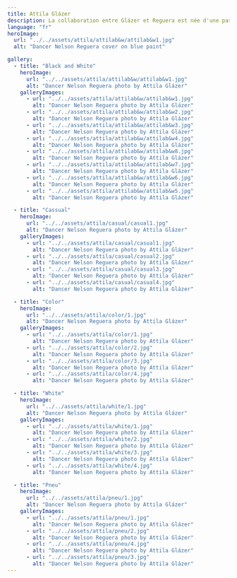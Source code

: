 ```yaml
---
title: Attila Glázer
description: La collaboration entre Glázer et Reguera est née d'une passion commune pour la capture de l'essence du mouvement à travers l'objectif. Glázer, maestro de la narration visuelle, a trouvé en Reguera une muse dont chaque mouvement en disait long. L'appareil photo est devenu un pinceau et Reguera, le danseur, une toile vivante sur laquelle se déploie la poésie du mouvement.
language: "fr"
heroImage:
  url: "../../assets/attila/attilab&w/attilab&w1.jpg"
  alt: "Dancer Nelson Reguera cover on blue paint"

gallery:
  - title: "Black and White"
    heroImage:
      url: "../../assets/attila/attilab&w/attilab&w1.jpg"
      alt: "Dancer Nelson Reguera photo by Attila Glázer"
    galleryImages:
      - url: "../../assets/attila/attilab&w/attilab&w1.jpg"
        alt: "Dancer Nelson Reguera photo by Attila Glázer"
      - url: "../../assets/attila/attilab&w/attilab&w2.jpg"
        alt: "Dancer Nelson Reguera photo by Attila Glázer"
      - url: "../../assets/attila/attilab&w/attilab&w3.jpg"
        alt: "Dancer Nelson Reguera photo by Attila Glázer"
      - url: "../../assets/attila/attilab&w/attilab&w4.jpg"
        alt: "Dancer Nelson Reguera photo by Attila Glázer"
      - url: "../../assets/attila/attilab&w/attilab&w8.jpg"
        alt: "Dancer Nelson Reguera photo by Attila Glázer"
      - url: "../../assets/attila/attilab&w/attilab&w7.jpg"
        alt: "Dancer Nelson Reguera photo by Attila Glázer"
      - url: "../../assets/attila/attilab&w/attilab&w6.jpg"
        alt: "Dancer Nelson Reguera photo by Attila Glázer"
      - url: "../../assets/attila/attilab&w/attilab&w5.jpg"
        alt: "Dancer Nelson Reguera photo by Attila Glázer"

  - title: "Cassual"
    heroImage:
      url: "../../assets/attila/casual/casual1.jpg"
      alt: "Dancer Nelson Reguera photo by Attila Glázer"
    galleryImages:
      - url: "../../assets/attila/casual/casual1.jpg"
        alt: "Dancer Nelson Reguera photo by Attila Glázer"
      - url: "../../assets/attila/casual/casual2.jpg"
        alt: "Dancer Nelson Reguera photo by Attila Glázer"
      - url: "../../assets/attila/casual/casual3.jpg"
        alt: "Dancer Nelson Reguera photo by Attila Glázer"
      - url: "../../assets/attila/casual/casual4.jpg"
        alt: "Dancer Nelson Reguera photo by Attila Glázer"

  - title: "Color"
    heroImage:
      url: "../../assets/attila/color/1.jpg"
      alt: "Dancer Nelson Reguera photo by Attila Glázer"
    galleryImages:
      - url: "../../assets/attila/color/1.jpg"
        alt: "Dancer Nelson Reguera photo by Attila Glázer"
      - url: "../../assets/attila/color/2.jpg"
        alt: "Dancer Nelson Reguera photo by Attila Glázer"
      - url: "../../assets/attila/color/3.jpg"
        alt: "Dancer Nelson Reguera photo by Attila Glázer"
      - url: "../../assets/attila/color/4.jpg"
        alt: "Dancer Nelson Reguera photo by Attila Glázer"

  - title: "White"
    heroImage:
      url: "../../assets/attila/white/1.jpg"
      alt: "Dancer Nelson Reguera photo by Attila Glázer"
    galleryImages:
      - url: "../../assets/attila/white/1.jpg"
        alt: "Dancer Nelson Reguera photo by Attila Glázer"
      - url: "../../assets/attila/white/2.jpg"
        alt: "Dancer Nelson Reguera photo by Attila Glázer"
      - url: "../../assets/attila/white/3.jpg"
        alt: "Dancer Nelson Reguera photo by Attila Glázer"
      - url: "../../assets/attila/white/4.jpg"
        alt: "Dancer Nelson Reguera photo by Attila Glázer"

  - title: "Pneu"
    heroImage:
      url: "../../assets/attila/pneu/1.jpg"
      alt: "Dancer Nelson Reguera photo by Attila Glázer"
    galleryImages:
      - url: "../../assets/attila/pneu/1.jpg"
        alt: "Dancer Nelson Reguera photo by Attila Glázer"
      - url: "../../assets/attila/pneu/2.jpg"
        alt: "Dancer Nelson Reguera photo by Attila Glázer"
      - url: "../../assets/attila/pneu/4.jpg"
        alt: "Dancer Nelson Reguera photo by Attila Glázer"
      - url: "../../assets/attila/pneu/3.jpg"
        alt: "Dancer Nelson Reguera photo by Attila Glázer"
---
```

